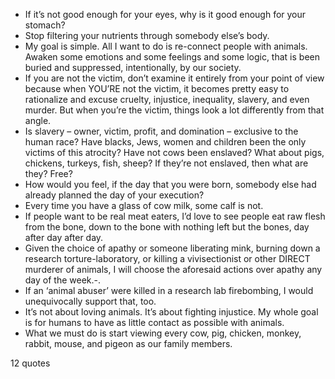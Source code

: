  - If it’s not good enough for your eyes, why is it good enough for your stomach?
 - Stop filtering your nutrients through somebody else’s body.
 - My goal is simple. All I want to do is re-connect people with animals. Awaken some emotions and some feelings and some logic, that is been buried and suppressed, intentionally, by our society.
 - If you are not the victim, don’t examine it entirely from your point of view because when YOU’RE not the victim, it becomes pretty easy to rationalize and excuse cruelty, injustice, inequality, slavery, and even murder. But when you’re the victim, things look a lot differently from that angle.
 - Is slavery – owner, victim, profit, and domination – exclusive to the human race? Have blacks, Jews, women and children been the only victims of this atrocity? Have not cows been enslaved? What about pigs, chickens, turkeys, fish, sheep? If they’re not enslaved, then what are they? Free?
 - How would you feel, if the day that you were born, somebody else had already planned the day of your execution?
 - Every time you have a glass of cow milk, some calf is not.
 - If people want to be real meat eaters, I’d love to see people eat raw flesh from the bone, down to the bone with nothing left but the bones, day after day after day.
 - Given the choice of apathy or someone liberating mink, burning down a research torture-laboratory, or killing a vivisectionist or other DIRECT murderer of animals, I will choose the aforesaid actions over apathy any day of the week.-.
 - If an ‘animal abuser’ were killed in a research lab firebombing, I would unequivocally support that, too.
 - It’s not about loving animals. It’s about fighting injustice. My whole goal is for humans to have as little contact as possible with animals.
 - What we must do is start viewing every cow, pig, chicken, monkey, rabbit, mouse, and pigeon as our family members.

12 quotes